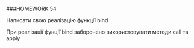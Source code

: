###HOMEWORK 54


Написати свою реалізацію функції bind

При реалізації фунції bind заборонено використовувати методи call та apply
